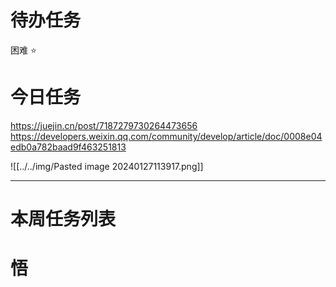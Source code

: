 # 待办任务


困难
⭐

# 今日任务
https://juejin.cn/post/7187279730264473656
https://developers.weixin.qq.com/community/develop/article/doc/0008e04edb0a782baad9f463251813

![[../../img/Pasted image 20240127113917.png]]



------
# 本周任务列表



# 悟